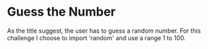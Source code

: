 # Guess the Number

As the title suggest, the user has to guess a random number.
For this challenge I choose to import 'random' and use a range 1 to 100.
